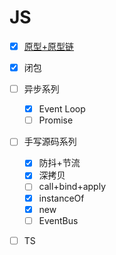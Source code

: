 # JS

- [x] [原型+原型链](https://lvpangpang.github.io/document-library/js/原型链)
- [X] 闭包
- [ ] 异步系列
  - [x] Event Loop
  - [ ] Promise
- [ ] 手写源码系列
  - [X] 防抖+节流
  - [X] 深拷贝
  - [ ] call+bind+apply
  - [X] instanceOf
  - [X] new
  - [ ] EventBus
- [ ] TS


